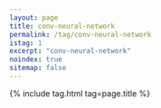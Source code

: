 ```yaml
---
layout: page
title: conv-neural-network
permalink: /tag/conv-neural-network
istag: 1
excerpt: "conv-neural-network"
noindex: true
sitemap: false
---
```


{% include tag.html tag=page.title %}
